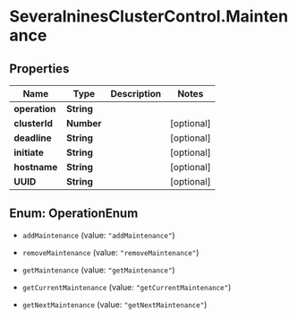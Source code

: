 # SeveralninesClusterControl.Maintenance

## Properties

Name | Type | Description | Notes
------------ | ------------- | ------------- | -------------
**operation** | **String** |  | 
**clusterId** | **Number** |  | [optional] 
**deadline** | **String** |  | [optional] 
**initiate** | **String** |  | [optional] 
**hostname** | **String** |  | [optional] 
**UUID** | **String** |  | [optional] 



## Enum: OperationEnum


* `addMaintenance` (value: `"addMaintenance"`)

* `removeMaintenance` (value: `"removeMaintenance"`)

* `getMaintenance` (value: `"getMaintenance"`)

* `getCurrentMaintenance` (value: `"getCurrentMaintenance"`)

* `getNextMaintenance` (value: `"getNextMaintenance"`)




